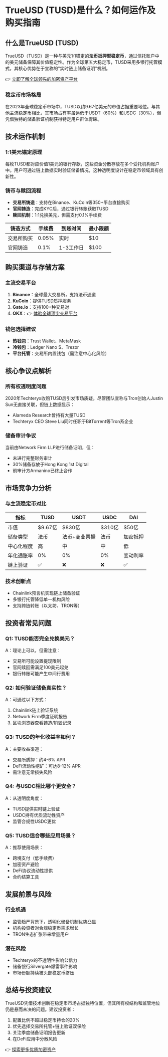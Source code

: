 # TrueUSD (TUSD)是什么？如何运作及购买指南

## 什么是TrueUSD (TUSD)
TrueUSD（TUSD）是一种与美元1:1锚定的**法币抵押型稳定币**，通过信托账户中的美元储备保障其价值稳定性。作为全球第五大稳定币，TUSD采用多银行托管模式，其核心优势在于宣称的"实时链上储备证明"机制。

👉 [立即了解全球领先的加密资产平台](https://bit.ly/okx_welcome)

### 稳定币市场格局
在2023年全球稳定币市场中，TUSD以约9.67亿美元的市值占据重要地位。与其他主流稳定币相比，其市场占有率虽远低于USDT（60%）和USDC（30%），但凭借独特的储备验证机制获得特定用户群体青睐。

## 技术运作机制
### 1:1美元锚定原理
每枚TUSD都对应价值1美元的银行存款，这些资金分散存放在多个受托机构账户中。用户可通过链上数据实时验证储备情况，这种透明度设计在稳定币领域具有创新性。

### 铸币与赎回流程
- **交易所铸造**：支持在Binance、KuCoin等350+平台直接购买
- **官网铸造**：完成KYC后，通过银行转账获取TUSD
- **赎回机制**：1:1兑换美元，但需支付0.1%手续费

| 铸造方式       | 手续费  | 到账时间 | 最小限额 |
|----------------|---------|----------|----------|
| 交易所购买     | 0.05%   | 实时     | $10      |
| 官网铸造       | 0.1%    | 1-3工作日| $100     |

## 购买渠道与存储方案
### 主流交易平台
1. **Binance**：全球最大交易所，支持法币通道
2. **KuCoin**：提供TUSD质押服务
3. **Gate.io**：支持100+种交易对
4. **OKX**：👉 [体验全球顶尖交易平台](https://bit.ly/okx_welcome)

### 钱包选择建议
- **热钱包**：Trust Wallet、MetaMask
- **冷钱包**：Ledger Nano S、Trezor
- **平台托管**：交易所内置钱包（需注意中心化风险）

## 核心争议点解析
### 所有权透明度问题
2020年Techteryx收购TUSD后引发市场质疑。尽管团队宣称与Tron创始人Justin Sun无直接关联，但链上数据显示：
- Alameda Research曾持有大量TUSD
- Techteryx CEO Steve Liu同时任职于BitTorrent等Tron系企业

### 储备审计争议
当前由Network Firm LLP进行储备证明，但：
- 未进行完整财务审计
- 30%储备存放于Hong Kong 1st Digital
- 前审计方Armanino已终止合作

## 市场竞争力分析
### 与主流稳定币对比

| 指标         | TUSD      | USDT      | USDC      | DAI       |
|--------------|-----------|-----------|-----------|-----------|
| 市值         | $9.67亿   | $830亿    | $310亿    | $50亿     |
| 储备类型     | 法币      | 法币+商业票据 | 法币      | 加密抵押  |
| 中心化程度   | 高        | 中        | 中        | 低        |
| 年化通胀率   | 0%        | 0%        | 0%        | 变动利率  |
| 链上验证     | ✅        | ❌        | ❌        | ✅        |

### 技术创新点
- Chainlink预言机实现链上储备验证
- 多银行托管降低单一机构风险
- 支持跨链转账（以太坊、TRON等）

## 投资者常见问题

### Q1: TUSD能否完全兑换美元？
A：理论上可以，但需注意：
- 交易所可能设置提现限制
- 官网赎回需满足100美元起兑
- 银行转账可能产生中间行费用

### Q2: 如何验证储备真实性？
A：可通过以下方式：
1. Chainlink链上验证系统
2. Network Firm季度证明报告
3. 区块浏览器查看铸造/销毁记录

### Q3: TUSD的年化收益率如何？
A：主要收益渠道：
- 交易所质押：约4-6% APR
- DeFi流动性挖矿：可达8-12% APR
- 需注意无常损失风险

### Q4: 与USDC相比哪个更安全？
A：从透明度角度：
- TUSD提供实时链上验证
- USDC持有优质流动性资产
- 监管合规性USDC更优

### Q5: TUSD适合哪些应用场景？
A：推荐使用场景：
- 跨境支付（低手续费）
- 加密资产避险
- DeFi协议流动性提供
- 合约结算工具

## 发展前景与风险
### 行业机遇
- 监管趋严背景下，透明化储备机制优势凸显
- 机构投资者对合规稳定币需求增长
- TRON生态扩张带来增量用户

### 潜在风险
- Techteryx的不透明性影响公信力
- 储备银行Silvergate爆雷事件影响
- 市场份额持续被头部稳定币挤压

## 总结与投资建议
TrueUSD凭借技术创新在稳定币市场占据独特位置，但其所有权结构和监管地位仍是悬而未决的问题。建议投资者：
1. 配置比例不超过稳定币持仓的20%
2. 优先选择交易所托管+链上验证双保险
3. 关注季度储备证明报告更新
4. 在DeFi应用中分散风险

👉 [探索更多优质加密资产](https://bit.ly/okx_welcome)
